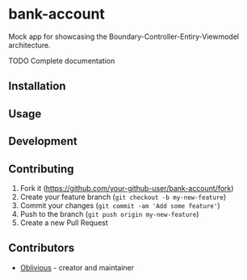 # bank-account

Mock app for showcasing the Boundary-Controller-Entiry-Viewmodel architecture.

TODO Complete documentation

## Installation

## Usage

## Development

## Contributing

1. Fork it (<https://github.com/your-github-user/bank-account/fork>)
2. Create your feature branch (`git checkout -b my-new-feature`)
3. Commit your changes (`git commit -am 'Add some feature'`)
4. Push to the branch (`git push origin my-new-feature`)
5. Create a new Pull Request

## Contributors

- [Oblivious](https://github.com/your-github-user) - creator and maintainer
